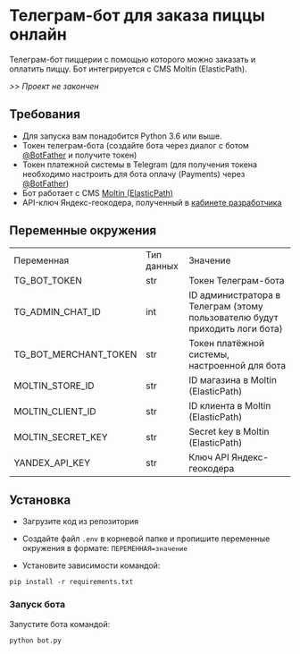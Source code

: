 # Телеграм-бот для заказа пиццы онлайн

Телеграм-бот пиццерии с помощью которого можно заказать и оплатить пиццу. 
Бот интегрируется с CMS Moltin (ElasticPath). 

_>> Проект не закончен_


## Требования

- Для запуска вам понадобится Python 3.6 или выше.
- Токен телеграм-бота (создайте бота через диалог с ботом 
[@BotFather](https://telegram.me/BotFather) и получите токен)
- Токен платежной системы в Telegram (для получения токена необходимо 
настроить для бота оплачу (Payments) через [@BotFather](https://telegram.me/BotFather))
- Бот работает с CMS [Moltin (ElasticPath)](https://www.elasticpath.com/)
- API-ключ Яндекс-геокодера, полученный в [кабинете разработчика](https://developer.tech.yandex.ru/services/)


## Переменные окружения

<table>
<tr>
<td>Переменная</td>
<td>Тип данных</td>
<td>Значение</td>
</tr>
<tr>
<td>TG_BOT_TOKEN</td>
<td>str</td>
<td>Токен Телеграм-бота</td>
</tr>
<tr>
<td>TG_ADMIN_CHAT_ID</td>
<td>int</td>
<td>ID администратора в Телеграм (этому пользователю будут приходить логи бота)</td>
</tr>
<tr>
<td>TG_BOT_MERCHANT_TOKEN</td>
<td>str</td>
<td>Токен платёжной системы, настроенной для бота</td>
</tr>
<tr>
<td>MOLTIN_STORE_ID</td>
<td>str</td>
<td>ID магазина в Moltin (ElasticPath)</td>
</tr>
<tr>
<td>MOLTIN_CLIENT_ID</td>
<td>str</td>
<td>ID клиента в Moltin (ElasticPath)</td>
</tr>
<tr>
<td>MOLTIN_SECRET_KEY</td>
<td>str</td>
<td>Secret key в Moltin (ElasticPath)</td>
</tr>
<tr>
<td>YANDEX_API_KEY</td>
<td>str</td>
<td>Ключ API Яндекс-геокодера</td>
</tr>
</table>


## Установка

- Загрузите код из репозитория
- Создайте файл `.env` в корневой папке и пропишите переменные окружения 
в формате: `ПЕРЕМЕННАЯ=значение`

- Установите зависимости командой:
```shell
pip install -r requirements.txt
```


### Запуск бота

Запустите бота командой:
```commandline
python bot.py
```
 